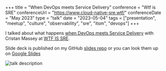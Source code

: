+++
title =  "When DevOps meets Service Delivery"
conference = "Wtf is SRE"
conferenceUrl = "https://www.cloud-native-sre.wtf/"
conferenceDate = "May 2023"
type = "talk"
date = "2023-05-04"
tags = ["presentation", "meetup", "culture", "observability", "sre", "itsm", "devops"]
+++

I talked about what happens [when DevOps meets Service Delivery](https://agilemanchester.net/programme/how-get-better-understanding-across-org-through-observability) with Cristan Massey at [WTF IS SRE](https://www.cloud-native-sre.wtf/).

Slide deck is published on my GitHub [slides repo](https://github.com/Apostolos-Daniel/slides/blob/main/2023-wtf-is-sre/when-devops-meets-service-delivery.pdf) or you can look them up on [Google Slides](https://docs.google.com/presentation/d/14zgvCFmqZ6roFKi9KTRzw84Zj0Dnv0Fm/edit?usp=sharing&ouid=117274469984719349327&rtpof=true&sd=true)

![talk description](../Wtf-is-sre-when-devops-meets-service-delivery.png)